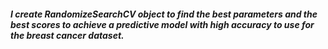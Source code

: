 ##### I create RandomizeSearchCV object to find the best parameters and the best scores to achieve a predictive model with high accuracy to use for the breast cancer dataset.
